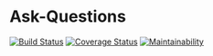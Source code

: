 # Ask-Questions

[![Build Status](https://travis-ci.org/Kawalyaa/ask-questionsdb.svg?branch=simple5)](https://travis-ci.org/Kawalyaa/ask-questionsdb)  [![Coverage Status](https://coveralls.io/repos/github/Kawalyaa/ask-questionsdb/badge.svg?branch=simple5)](https://coveralls.io/github/Kawalyaa/ask-questionsdb?branch=master) [![Maintainability](https://api.codeclimate.com/v1/badges/a03f4007df3278801558/maintainability)](https://codeclimate.com/github/Kawalyaa/ask-questionsdb/maintainability)
